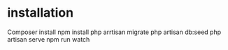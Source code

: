 # installation
Composer install 
npm install
php arrtisan migrate
php artisan db:seed
php artisan serve
npm run watch
